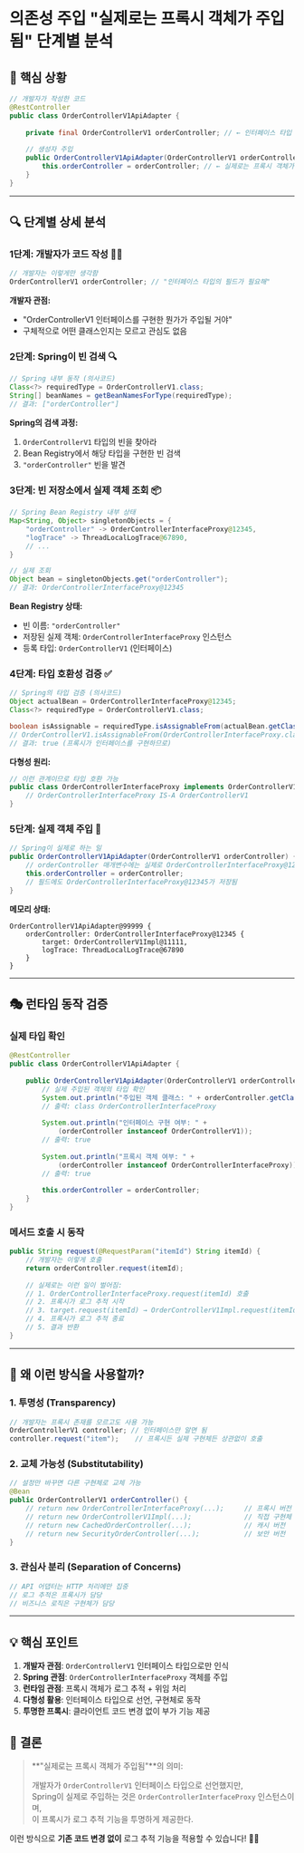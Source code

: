 # 의존성 주입 "실제로는 프록시 객체가 주입됨" 단계별 분석

## 🎯 핵심 상황

```java
// 개발자가 작성한 코드
@RestController
public class OrderControllerV1ApiAdapter {
    
    private final OrderControllerV1 orderController; // ← 인터페이스 타입
    
    // 생성자 주입
    public OrderControllerV1ApiAdapter(OrderControllerV1 orderController) {
        this.orderController = orderController; // ← 실제로는 프록시 객체가 주입됨
    }
}
```

---

## 🔍 단계별 상세 분석

### 1단계: 개발자가 코드 작성 👨‍💻
```java
// 개발자는 이렇게만 생각함
OrderControllerV1 orderController; // "인터페이스 타입의 필드가 필요해"
```

**개발자 관점:**
- "OrderControllerV1 인터페이스를 구현한 뭔가가 주입될 거야"
- 구체적으로 어떤 클래스인지는 모르고 관심도 없음

### 2단계: Spring이 빈 검색 🔍
```java
// Spring 내부 동작 (의사코드)
Class<?> requiredType = OrderControllerV1.class;
String[] beanNames = getBeanNamesForType(requiredType);
// 결과: ["orderController"]
```

**Spring의 검색 과정:**
1. `OrderControllerV1` 타입의 빈을 찾아라
2. Bean Registry에서 해당 타입을 구현한 빈 검색
3. `"orderController"` 빈을 발견

### 3단계: 빈 저장소에서 실제 객체 조회 📦
```java
// Spring Bean Registry 내부 상태
Map<String, Object> singletonObjects = {
    "orderController" -> OrderControllerInterfaceProxy@12345,
    "logTrace" -> ThreadLocalLogTrace@67890,
    // ...
}

// 실제 조회
Object bean = singletonObjects.get("orderController");
// 결과: OrderControllerInterfaceProxy@12345
```

**Bean Registry 상태:**
- 빈 이름: `"orderController"`
- 저장된 실제 객체: `OrderControllerInterfaceProxy` 인스턴스
- 등록 타입: `OrderControllerV1` (인터페이스)

### 4단계: 타입 호환성 검증 ✅
```java
// Spring의 타입 검증 (의사코드)
Object actualBean = OrderControllerInterfaceProxy@12345;
Class<?> requiredType = OrderControllerV1.class;

boolean isAssignable = requiredType.isAssignableFrom(actualBean.getClass());
// OrderControllerV1.isAssignableFrom(OrderControllerInterfaceProxy.class)
// 결과: true (프록시가 인터페이스를 구현하므로)
```

**다형성 원리:**
```java
// 이런 관계이므로 타입 호환 가능
public class OrderControllerInterfaceProxy implements OrderControllerV1 {
    // OrderControllerInterfaceProxy IS-A OrderControllerV1
}
```

### 5단계: 실제 객체 주입 💉
```java
// Spring이 실제로 하는 일
public OrderControllerV1ApiAdapter(OrderControllerV1 orderController) {
    // orderController 매개변수에는 실제로 OrderControllerInterfaceProxy@12345가 전달됨
    this.orderController = orderController; 
    // 필드에도 OrderControllerInterfaceProxy@12345가 저장됨
}
```

**메모리 상태:**
```
OrderControllerV1ApiAdapter@99999 {
    orderController: OrderControllerInterfaceProxy@12345 {
        target: OrderControllerV1Impl@11111,
        logTrace: ThreadLocalLogTrace@67890
    }
}
```

---

## 🎭 런타임 동작 검증

### 실제 타입 확인
```java
@RestController
public class OrderControllerV1ApiAdapter {
    
    public OrderControllerV1ApiAdapter(OrderControllerV1 orderController) {
        // 실제 주입된 객체의 타입 확인
        System.out.println("주입된 객체 클래스: " + orderController.getClass());
        // 출력: class OrderControllerInterfaceProxy
        
        System.out.println("인터페이스 구현 여부: " + 
            (orderController instanceof OrderControllerV1));
        // 출력: true
        
        System.out.println("프록시 객체 여부: " + 
            (orderController instanceof OrderControllerInterfaceProxy));
        // 출력: true
        
        this.orderController = orderController;
    }
}
```

### 메서드 호출 시 동작
```java
public String request(@RequestParam("itemId") String itemId) {
    // 개발자는 이렇게 호출
    return orderController.request(itemId);
    
    // 실제로는 이런 일이 벌어짐:
    // 1. OrderControllerInterfaceProxy.request(itemId) 호출
    // 2. 프록시가 로그 추적 시작
    // 3. target.request(itemId) → OrderControllerV1Impl.request(itemId) 호출
    // 4. 프록시가 로그 추적 종료
    // 5. 결과 반환
}
```

---

## 🤔 왜 이런 방식을 사용할까?

### 1. **투명성 (Transparency)**
```java
// 개발자는 프록시 존재를 모르고도 사용 가능
OrderControllerV1 controller; // 인터페이스만 알면 됨
controller.request("item");    // 프록시든 실제 구현체든 상관없이 호출
```

### 2. **교체 가능성 (Substitutability)**
```java
// 설정만 바꾸면 다른 구현체로 교체 가능
@Bean
public OrderControllerV1 orderController() {
    // return new OrderControllerInterfaceProxy(...);     // 프록시 버전
    // return new OrderControllerV1Impl(...);             // 직접 구현체
    // return new CachedOrderController(...);             // 캐시 버전
    // return new SecurityOrderController(...);           // 보안 버전
}
```

### 3. **관심사 분리 (Separation of Concerns)**
```java
// API 어댑터는 HTTP 처리에만 집중
// 로그 추적은 프록시가 담당
// 비즈니스 로직은 구현체가 담당
```

---

## 💡 핵심 포인트

1. **개발자 관점**: `OrderControllerV1` 인터페이스 타입으로만 인식
2. **Spring 관점**: `OrderControllerInterfaceProxy` 객체를 주입
3. **런타임 관점**: 프록시 객체가 로그 추적 + 위임 처리
4. **다형성 활용**: 인터페이스 타입으로 선언, 구현체로 동작
5. **투명한 프록시**: 클라이언트 코드 변경 없이 부가 기능 제공

## 🎯 결론

> **"실제로는 프록시 객체가 주입됨"**의 의미:
> 
> 개발자가 `OrderControllerV1` 인터페이스 타입으로 선언했지만,  
> Spring이 실제로 주입하는 것은 `OrderControllerInterfaceProxy` 인스턴스이며,  
> 이 프록시가 로그 추적 기능을 투명하게 제공한다.

이런 방식으로 **기존 코드 변경 없이** 로그 추적 기능을 적용할 수 있습니다! 🚀✨